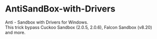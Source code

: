 # AntiSandBox-with-Drivers
 Anti - Sandbox with Drivers for Windows.  
 This trick bypass Cuckoo Sandbox (2.0.5, 2.0.6), Falcon Sandbox (v8.20) and more.  
 
